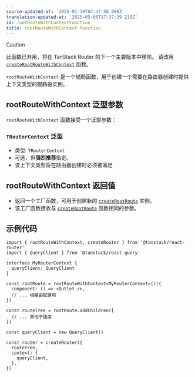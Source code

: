 ```yaml
---
source-updated-at: '2025-01-30T04:47:58.000Z'
translation-updated-at: '2025-05-06T17:37:39.219Z'
id: rootRouteWithContextFunction
title: rootRouteWithContext function
---
```


> [!CAUTION]
> 此函数已弃用，将在 TanStack Router 的下一个主要版本中移除。
> 请改用 [`createRootRouteWithContext`](./createRootRouteWithContextFunction.md) 函数。

`rootRouteWithContext` 是一个辅助函数，用于创建一个需要在路由器创建时提供上下文类型的根路由实例。

## rootRouteWithContext 泛型参数

`rootRouteWithContext` 函数接受一个泛型参数：

### `TRouterContext` 泛型

- 类型: `TRouterContext`
- 可选，但**强烈推荐**指定。
- 该上下文类型将在路由器创建时必须被满足

## rootRouteWithContext 返回值

- 返回一个工厂函数，可用于创建新的 [`createRootRoute`](./createRootRouteFunction.md) 实例。
- 该工厂函数接收与 [`createRootRoute`](./createRootRouteFunction.md) 函数相同的参数。

## 示例代码

```tsx
import { rootRouteWithContext, createRouter } from '@tanstack/react-router'
import { QueryClient } from '@tanstack/react-query'

interface MyRouterContext {
  queryClient: QueryClient
}

const rootRoute = rootRouteWithContext<MyRouterContext>()({
  component: () => <Outlet />,
  // ... 根路由配置项
})

const routeTree = rootRoute.addChildren([
  // ... 其他子路由
])

const queryClient = new QueryClient()

const router = createRouter({
  routeTree,
  context: {
    queryClient,
  },
})
```
